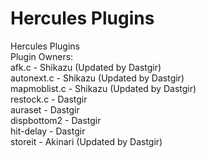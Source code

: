 Hercules Plugins
===========

Hercules Plugins<br/>
Plugin Owners:<br/>
  afk.c - Shikazu (Updated by Dastgir)<br/>
  autonext.c - Shikazu (Updated by Dastgir)<br/>
  mapmoblist.c - Shikazu (Updated by Dastgir)<br/>
  restock.c - Dastgir<br/>
  auraset - Dastgir<br/>
  dispbottom2 - Dastgir<br/>
  hit-delay - Dastgir<br/>
  storeit - Akinari (Updated by Dastgir)<br/>
